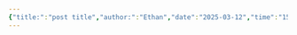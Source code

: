 ```yaml
---
{"title:":"post title","author:":"Ethan","date":"2025-03-12","time":"15:59:07","cssclasses":["class1","class2"],"tags":["tag1","tag2","tag3","gardenEntry"],"dg-publish":true,"dg-note-icon":"10%","dg-pinned":"false","dg-home":"true","permalink":"/test/","pinned":"false","dgPassFrontmatter":true,"created":"2025-03-12T16:05:19.379+01:00","updated":"2025-03-12T16:06:30.678+01:00"}
---
```


